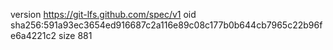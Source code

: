 version https://git-lfs.github.com/spec/v1
oid sha256:591a93ec3654ed916687c2a116e89c08c177b0b644cb7965c22b96fe6a4221c2
size 881
